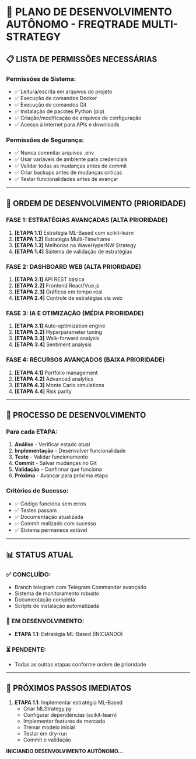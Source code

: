 # 🚀 PLANO DE DESENVOLVIMENTO AUTÔNOMO - FREQTRADE MULTI-STRATEGY

## 📋 **LISTA DE PERMISSÕES NECESSÁRIAS**

### **Permissões de Sistema:**
- ✅ Leitura/escrita em arquivos do projeto
- ✅ Execução de comandos Docker
- ✅ Execução de comandos Git
- ✅ Instalação de pacotes Python (pip)
- ✅ Criação/modificação de arquivos de configuração
- ✅ Acesso à internet para APIs e downloads

### **Permissões de Segurança:**
- ✅ Nunca commitar arquivos .env
- ✅ Usar variáveis de ambiente para credenciais
- ✅ Validar todas as mudanças antes de commit
- ✅ Criar backups antes de mudanças críticas
- ✅ Testar funcionalidades antes de avançar

---

## 🎯 **ORDEM DE DESENVOLVIMENTO (PRIORIDADE)**

### **FASE 1: ESTRATÉGIAS AVANÇADAS (ALTA PRIORIDADE)**
1. **[ETAPA 1.1]** Estratégia ML-Based com scikit-learn
2. **[ETAPA 1.2]** Estratégia Multi-Timeframe
3. **[ETAPA 1.3]** Melhorias na WaveHyperNW Strategy
4. **[ETAPA 1.4]** Sistema de validação de estratégias

### **FASE 2: DASHBOARD WEB (ALTA PRIORIDADE)**
1. **[ETAPA 2.1]** API REST básica
2. **[ETAPA 2.2]** Frontend React/Vue.js
3. **[ETAPA 2.3]** Gráficos em tempo real
4. **[ETAPA 2.4]** Controle de estratégias via web

### **FASE 3: IA E OTIMIZAÇÃO (MÉDIA PRIORIDADE)**
1. **[ETAPA 3.1]** Auto-optimization engine
2. **[ETAPA 3.2]** Hyperparameter tuning
3. **[ETAPA 3.3]** Walk-forward analysis
4. **[ETAPA 3.4]** Sentiment analysis

### **FASE 4: RECURSOS AVANÇADOS (BAIXA PRIORIDADE)**
1. **[ETAPA 4.1]** Portfolio management
2. **[ETAPA 4.2]** Advanced analytics
3. **[ETAPA 4.3]** Monte Carlo simulations
4. **[ETAPA 4.4]** Risk parity

---

## 🔄 **PROCESSO DE DESENVOLVIMENTO**

### **Para cada ETAPA:**
1. **Análise** - Verificar estado atual
2. **Implementação** - Desenvolver funcionalidade
3. **Teste** - Validar funcionamento
4. **Commit** - Salvar mudanças no Git
5. **Validação** - Confirmar que funciona
6. **Próxima** - Avançar para próxima etapa

### **Critérios de Sucesso:**
- ✅ Código funciona sem erros
- ✅ Testes passam
- ✅ Documentação atualizada
- ✅ Commit realizado com sucesso
- ✅ Sistema permanece estável

---

## 📊 **STATUS ATUAL**

### **✅ CONCLUÍDO:**
- Branch telegram com Telegram Commander avançado
- Sistema de monitoramento robusto
- Documentação completa
- Scripts de instalação automatizada

### **🔄 EM DESENVOLVIMENTO:**
- **ETAPA 1.1**: Estratégia ML-Based (INICIANDO)

### **⏳ PENDENTE:**
- Todas as outras etapas conforme ordem de prioridade

---

## 🎯 **PRÓXIMOS PASSOS IMEDIATOS**

1. **ETAPA 1.1**: Implementar estratégia ML-Based
   - Criar MLStrategy.py
   - Configurar dependências (scikit-learn)
   - Implementar features de mercado
   - Treinar modelo inicial
   - Testar em dry-run
   - Commit e validação

**INICIANDO DESENVOLVIMENTO AUTÔNOMO...**
